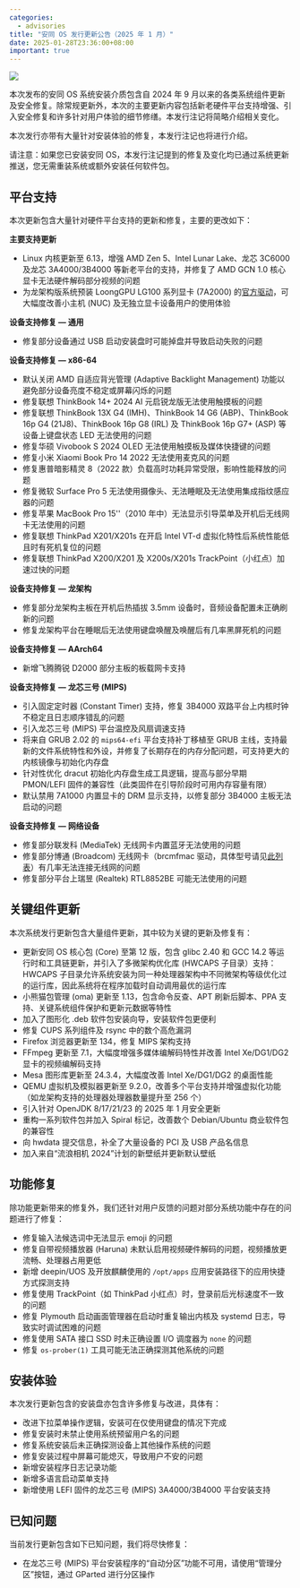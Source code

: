 ```yaml
---
categories:
  - advisories
title: "安同 OS 发行更新公告（2025 年 1 月）"
date: 2025-01-28T23:36:00+08:00
important: true
---
```


![](/assets/news/aosc-os-2025-01-relnote.png)

本次发布的安同 OS 系统安装介质包含自 2024 年 9 月以来的各类系统组件更新及安全修复。除常规更新外，本次的主要更新内容包括新老硬件平台支持增强、引入安全修复和许多针对用户体验的细节修缮。本发行注记将简略介绍相关变化。

本次发行亦带有大量针对安装体验的修复，本发行注记也将进行介绍。

请注意：如果您已安装安同 OS，本发行注记提到的修复及变化均已通过系统更新推送，您无需重装系统或额外安装任何软件包。

平台支持
---

本次更新包含大量针对硬件平台支持的更新和修复，主要的更改如下：

**主要支持更新**

- Linux 内核更新至 6.13，增强 AMD Zen 5、Intel Lunar Lake、龙芯 3C6000 及龙芯 3A4000/3B4000 等新老平台的支持，并修复了 AMD GCN 1.0 核心显卡无法硬件解码部分视频的问题
- 为龙架构版系统预装 LoongGPU LG100 系列显卡 (7A2000) 的[官方驱动](https://www.loongnix.cn/zh/graph/loonggpu/)，可大幅度改善小主机 (NUC) 及无独立显卡设备用户的使用体验

**设备支持修复 — 通用**

- 修复部分设备通过 USB 启动安装盘时可能掉盘并导致启动失败的问题

**设备支持修复 — x86-64**

- 默认关闭 AMD 自适应背光管理 (Adaptive Backlight Management) 功能以避免部分设备亮度不稳定或屏幕闪烁的问题
- 修复联想 ThinkBook 14+ 2024 AI 元启锐龙版无法使用触摸板的问题
- 修复联想 ThinkBook 13X G4 (IMH)、ThinkBook 14 G6 (ABP)、ThinkBook 16p G4 (21J8)、ThinkBook 16p G8 (IRL) 及 ThinkBook 16p G7+ (ASP) 等设备上键盘状态 LED 无法使用的问题
- 修复华硕 Vivobook S 2024 OLED 无法使用触摸板及媒体快捷键的问题
- 修复小米 Xiaomi Book Pro 14 2022 无法使用麦克风的问题
- 修复惠普暗影精灵 8（2022 款）负载高时功耗异常受限，影响性能释放的问题
- 修复微软 Surface Pro 5 无法使用摄像头、无法睡眠及无法使用集成指纹感应器的问题
- 修复苹果 MacBook Pro 15''（2010 年中）无法显示引导菜单及开机后无线网卡无法使用的问题
- 修复联想 ThinkPad X201/X201s 在开启 Intel VT-d 虚拟化特性后系统性能低且时有死机复位的问题
- 修复联想 ThinkPad X200/X201 及 X200s/X201s TrackPoint（小红点）加速过快的问题

**设备支持修复 — 龙架构**

- 修复部分龙架构主板在开机后热插拔 3.5mm 设备时，音频设备配置未正确刷新的问题
- 修复龙架构平台在睡眠后无法使用键盘唤醒及唤醒后有几率黑屏死机的问题

**设备支持修复 — AArch64**

- 新增飞腾腾锐 D2000 部分主板的板载网卡支持

**设备支持修复 — 龙芯三号 (MIPS)**

- 引入固定定时器 (Constant Timer) 支持，修复 3B4000 双路平台上内核时钟不稳定且日志顺序错乱的问题
- 引入龙芯三号 (MIPS) 平台温控及风扇调速支持
- 将来自 GRUB 2.02 的 `mips64-efi` 平台支持补丁移植至 GRUB 主线，支持最新的文件系统特性和外设，并修复了长期存在的内存分配问题，可支持更大的内核镜像与初始化内存盘
- 针对性优化 dracut 初始化内存盘生成工具逻辑，提高与部分早期 PMON/LEFI 固件的兼容性（此类固件在引导阶段时可用内存容量有限）
- 默认禁用 7A1000 内置显卡的 DRM 显示支持，以修复部分 3B4000 主板无法启动的问题

**设备支持修复 — 网络设备**

- 修复部分联发科 (MediaTek) 无线网卡内置蓝牙无法使用的问题
- 修复部分博通 (Broadcom) 无线网卡（brcmfmac 驱动，具体型号请见[此列表](https://wireless.docs.kernel.org/en/latest/en/users/drivers/brcm80211.html#brcmfmac)）有几率无法连接无线网的问题
- 修复部分平台上瑞昱 (Realtek) RTL8852BE 可能无法使用的问题

关键组件更新
---

本次系统发行更新包含大量组件更新，其中较为关键的更新及修复有：

- 更新安同 OS 核心包 (Core) 至第 12 版，包含 glibc 2.40 和 GCC 14.2 等运行时和工具链更新，并引入了多微架构优化库 (HWCAPS 子目录）支持：HWCAPS 子目录允许系统安装为同一种处理器架构中不同微架构等级优化过的运行库，因此系统将在程序加载时自动调用最优的运行库
- 小熊猫包管理 (oma) 更新至 1.13，包含命令反查、APT 刷新后脚本、PPA 支持、关键系统组件保护和更新元数据等特性
- 加入了图形化 .deb 软件包安装向导，安装软件包更便利
- 修复 CUPS 系列组件及 rsync 中的数个高危漏洞
- Firefox 浏览器更新至 134，修复 MIPS 架构支持
- FFmpeg 更新至 7.1，大幅度增强多媒体编解码特性并改善 Intel Xe/DG1/DG2 显卡的视频编解码支持
- Mesa 图形库更新至 24.3.4，大幅度改善 Intel Xe/DG1/DG2 的桌面性能
- QEMU 虚拟机及模拟器更新至 9.2.0，改善多个平台支持并增强虚拟化功能（如龙架构支持的处理器处理器数量提升至 256 个）
- 引入针对 OpenJDK 8/17/21/23 的 2025 年 1 月安全更新
- 重构一系列软件包并加入 Spiral 标记，改善数个 Debian/Ubuntu 商业软件包的兼容性
- 向 hwdata 提交信息，补全了大量设备的 PCI 及 USB 产品名信息
- 加入来自“流浪相机 2024”计划的新壁纸并更新默认壁纸

功能修复
---

除功能更新带来的修复外，我们还针对用户反馈的问题对部分系统功能中存在的问题进行了修复：

- 修复输入法候选词中无法显示 emoji 的问题
- 修复自带视频播放器 (Haruna) 未默认启用视频硬件解码的问题，视频播放更流畅、处理器占用更低
- 新增 deepin/UOS 及开放麒麟使用的 `/opt/apps` 应用安装路径下的应用快捷方式探测支持
- 修复使用 TrackPoint（如 ThinkPad 小红点）时，登录前后光标速度不一致的问题
- 修复 Plymouth 启动画面管理器在启动时重复输出内核及 systemd 日志，导致实时调试困难的问题
- 修复使用 SATA 接口 SSD 时未正确设置 I/O 调度器为 `none` 的问题
- 修复 `os-prober(1)` 工具可能无法正确探测其他系统的问题

安装体验
---

本次发行更新包含的安装盘亦包含许多修复与改进，具体有：

- 改进下拉菜单操作逻辑，安装可在仅使用键盘的情况下完成
- 修复安装时未禁止使用系统预留用户名的问题
- 修复系统安装后未正确探测设备上其他操作系统的问题
- 修复安装过程中屏幕可能熄灭，导致用户不安的问题
- 新增安装程序日志记录功能
- 新增多语言启动菜单支持
- 新增使用 LEFI 固件的龙芯三号 (MIPS) 3A4000/3B4000 平台安装支持

已知问题
---

当前发行更新包含如下已知问题，我们将尽快修复：

- 在龙芯三号 (MIPS) 平台安装程序的“自动分区”功能不可用，请使用“管理分区”按钮，通过 GParted 进行分区操作
